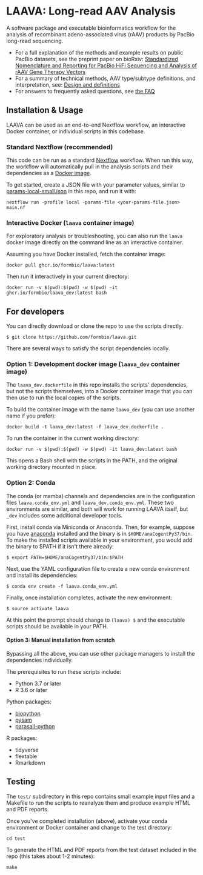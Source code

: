 # LAAVA: Long-read AAV Analysis

A software package and executable bioinformatics workflow for the analysis of recombinant adeno-associated virus (rAAV) products by PacBio long-read sequencing.

* For a full explanation of the methods and example results on public PacBio datasets,
  see the preprint paper on bioRxiv:
  [Standardized Nomenclature and Reporting for PacBio HiFi Sequencing and Analysis of rAAV Gene Therapy Vectors](https://www.biorxiv.org/content/10.1101/2024.05.07.592296v1)
* For a summary of technical methods, AAV type/subtype definitions, and interpretation,
  see: [Design and definitions](https://github.com/formbio/laava/wiki/Design-and-definitions)
* For answers to frequently asked questions, see [the FAQ](https://github.com/formbio/laava/wiki/Frequently-Asked-Questions-(FAQ))

## Installation & Usage

LAAVA can be used as an end-to-end Nextflow workflow, an interactive Docker container,
or individual scripts in this codebase.

### Standard Nextflow (recommended)

This code can be run as a standard [Nextflow](https://www.nextflow.io/) workflow.
When run this way, the workflow will automatically pull in the analysis scripts and
their dependencies as a [Docker
image](https://github.com/formbio/laava/pkgs/container/laava).

To get started, create a JSON file with your parameter values, similar to
[params-local-small.json](https://raw.githubusercontent.com/formbio/laava/main/params-local-small.json)
in this repo, and run it with:

```
nextflow run -profile local -params-file <your-params-file.json> main.nf
```


### Interactive Docker (`laava` container image)

For exploratory analysis or troubleshooting, you can also run the `laava` docker image
directly on the command line as an interactive container.

Assuming you have Docker installed, fetch the container image:

```
docker pull ghcr.io/formbio/laava:latest
```

Then run it interactively in your current directory:

```
docker run -v $(pwd):$(pwd) -w $(pwd) -it ghcr.io/formbio/laava_dev:latest bash
```


## For developers

You can directly download or clone the repo to use the scripts directly.

```
$ git clone https://github.com/formbio/laava.git
```

There are several ways to satisfy the script dependencies locally.


### Option 1: Development docker image (`laava_dev` container image)

The `laava_dev.dockerfile` in this repo installs the scripts' dependencies, but not the
scripts themselves, into a Docker container image that you can then use to run the
local copies of the scripts.

To build the container image with the name `laava_dev` (you can use another name if you prefer):

```
docker build -t laava_dev:latest -f laava_dev.dockerfile .
```

To run the container in the current working directory:

```
docker run -v $(pwd):$(pwd) -w $(pwd) -it laava_dev:latest bash
```

This opens a Bash shell with the scripts in the PATH, and the original working directory mounted in place.


### Option 2: Conda

The conda (or mamba) channels and dependencies are in the configuration files
`laava.conda_env.yml` and `laava_dev.conda_env.yml`. These two environments are similar,
and both will work for running LAAVA itself, but `_dev` includes some additional
developer tools.

First, install conda via Miniconda or Anaconda. Then, for example, suppose you have
[anaconda](https://docs.anaconda.com/anaconda/install/linux/) installed and the binary
is in `$HOME/anaCogentPy37/bin`. To make the installed scripts available in your
environment, you would add the binary to $PATH if it isn't there already:

```
$ export PATH=$HOME/anaCogentPy37/bin:$PATH
```

Next, use the YAML configuration file to create a new conda environment and install its dependencies:

```
$ conda env create -f laava.conda_env.yml
```

Finally, once installation completes, activate the new environment:

```
$ source activate laava
```

At this point the prompt should change to `(laava) $` and the executable scripts should be available in your PATH.


#### Option 3: Manual installation from scratch

Bypassing all the above, you can use other package managers to install the dependencies
individually.

The prerequisites to run these scripts include:

* Python 3.7 or later
* R 3.6 or later

Python packages:
* [biopython](https://anaconda.org/bioconda/biopython)
* [pysam](https://anaconda.org/bioconda/pysam)
* [parasail-python](https://anaconda.org/bioconda/parasail-python)

R packages:
* tidyverse
* flextable
* Rmarkdown


## Testing

The `test/` subdirectory in this repo contains small example input files and a Makefile
to run the scripts to reanalyze them and produce example HTML and PDF reports.

Once you've completed installation (above), activate your conda environment or Docker container and change to the test directory:

```
cd test
```

To generate the HTML and PDF reports from the test dataset included in the repo (this takes about 1-2 minutes):

```
make
```
